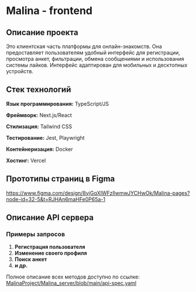 # Malina - frontend
## Описание проекта
Это клиентская часть платформы для онлайн-знакомств. Она предоставляет пользователям удобный интерфейс для регистрации, просмотра анкет, фильтрации, обмена сообщениями и использования системы лайков. Интерфейс адаптирован для мобильных и десктопных устройств.

## Стек технологий
**Язык программирования:** TypeScript/JS

**Фреймворк:** Next.js/React
 
**Стилизация:** Tailwind CSS
 
**Тестирование:** Jest, Playwright
 
**Контейнеризация:** Docker
 
**Хостинг:** Vercel

## Прототипы страниц в Figma
https://www.figma.com/design/8yjGqXIWFzllwmwJYCHwOk/Malina-pages?node-id=32-5&t=RJHAn6maHFe0P65a-1

## Описание API сервера

### Примеры запросов
1. **Регистрация пользователя**
2. **Изменение своего профиля**
3. **Поиск анкет**
4. **и др.**

Полное описание всех методов доступно по ссылке: [MalinaProject/Malina_server/blob/main/api-spec.yaml](api-spec.yaml)
